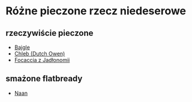 # Różne pieczone rzecz niedeserowe

## rzeczywiście pieczone

- [Bajgle](bajgle.md)
- [Chleb (Dutch Owen)](chleb_dutchowen.md)
- [Focaccia z Jadłonomii](focaccia.md)

## smażone flatbready

- [Naan](naan.md)